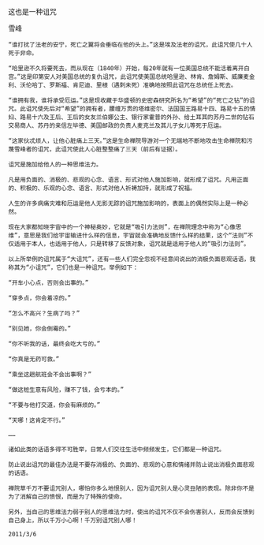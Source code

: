 这也是一种诅咒

雪峰


    “谁打扰了法老的安宁，死亡之翼将会垂临在他的头上。”这是埃及法老的诅咒，此诅咒使几十人死于非命。

    “哈里逊不久将要死去，而从现在（1840年）开始，每20年就有一位美国总统不能活着离开白宫。”这是印第安人对美国总统的复仇诅咒，此诅咒使美国总统哈里逊、林肯、詹姆斯、威廉麦金利、沃伦哈丁、罗斯福、肯尼迪、里根（遇刺未死）准确地按照此诅咒在总统任上死去。

    “谁拥有我，谁将承受厄运。”这是现收藏于华盛顿的史密森研究所名为“希望”的“死亡之钻”的诅咒。此诅咒使先后对“希望”的拥有者，腰缠万贯的塔维密尔、法国国王路易十四、路易十五的情妇、路易十六及王后、王后的女友兰伯娜公主、银行家霍普的外孙、给土耳其的苏丹二世的钻石交易商人、苏丹的亲信左毕德、美国邮政的负责人麦克兰及其儿子女儿等死于厄运。

    “这家伙忒烦人，让他心脏痛上三天。”这是生命禅院导游对一个无端地不断地攻击生命禅院和污蔑雪峰者的诅咒，此诅咒使此人心脏整整痛了三天（前后有证据）。

    诅咒是施加给他人的一种思维法力。

    凡是用负面的、消极的、悲观的心念、语言、形式对他人施加影响，就形成了诅咒。凡用正面的、积极的、乐观的心念、语言、形式对他人祈祷加持，就形成了祝福。

    人生的许多病痛灾难和厄运是他人无影无踪的诅咒施加影响的，表面上的偶然实际上是一种必然。

    现在大家都知晓宇宙中的一个神秘奥妙，它就是“吸引力法则”，在禅院理念中称为“心像思维”，意思是我们给宇宙输进什么样的信息，宇宙就会准确地反馈什么样的结果，这个“法则”不仅适用于本人，也适用于他人，只是转移了反馈对象，诅咒就是适用于他人的“吸引力法则”。

    以上所举例的诅咒属于“大诅咒”，还有一些人们完全忽视不经意间说出的消极负面悲观话语，我称其为“小诅咒”，它们也是一种诅咒。举例如下：

    “开车小心点，否则会出事的。”

    “穿多点，你会着凉的。”

    “怎么不高兴？生病了吗？”

    “别见她，你会倒霉的。”

    “你不听我的话，最终会吃大亏的。”

    “你真是无药可救。”

    “乘坐这趟航班会不会出事啊？”

    “做这桩生意有风险，赚不了钱，会亏本的。”

    “不要与他打交道，你会有麻烦的。”

    “天哪！这肯定不行。”

    ……

    诸如此类的话语多得不可胜举，日常人们交往生活中频频发生，它们都是一种诅咒。

    防止说出诅咒的最佳办法是不要存消极的、负面的、悲观的心意和情绪并防止说出消极负面悲观的话语。

    禅院草千万不要诅咒别人，哪怕你多么地恨别人，因为诅咒别人是心灵丑陋的表现。除非你不是为了消解自己的愤恨，而是为了特殊的使命。

    另外，当自己的思维法力弱于别人的思维法力时，使出的诅咒不仅不会伤害别人，反而会反馈到自己身上，所以千万小心啊！千万别诅咒别人哪！

    2011/3/6



